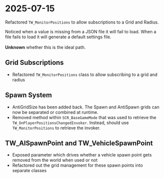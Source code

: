 ﻿# 2025-07-15

Refactored `TW_MonitorPositions` to allow subscriptions to a Grid and Radius.

<warning>
  Noticed when a value is missing from a JSON file it will fail to load. When a file fails to load it will generate a default
  settings file. <br/><br/><strong>Unknown</strong> whether this is the ideal path.
</warning>

## Grid Subscriptions

- Refactored `TW_MonitorPositions` class to allow subscribing to a grid and radius

## Spawn System

- AntiGridSize has been added back. The Spawn and AntiSpawn grids can now be separated or combined at runtime.
- Removed method within `SCR_BaseGameMode` that was used to retrieve the `TW_OnPlayerPositionsChangedInvoker`. Instead, should use `TW_MonitorPositions` to retrieve the invoker.

## TW_AISpawnPoint and TW_VehicleSpawnPoint

- Exposed parameter which drives whether a vehicle spawn point gets removed from the world when used or not
- Refactored out the grid management for these spawn points into separate classes
